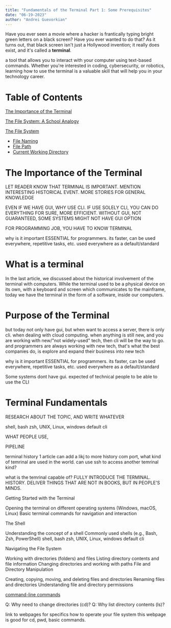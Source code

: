 ```yaml
---
title: "Fundamentals of the Terminal Part 1: Some Prerequisites"
date: "06-19-2023"
author: "Andrei Guevorkian"
---
```


Have you ever seen a movie where a hacker is frantically typing bright green letters on a black screen? Have you ever wanted to do that? As it turns out, that black screen isn't just a Hollywood invention; it really does exist, and it's called a **terminal**. 
 
a tool that allows you to interact with your computer using text-based commands. Whether you're interested in coding, cybersecurity, or robotics, learning how to use the terminal is a valuable skill that will help you in your technology career. 

# Table of Contents

[The Importance of the Terminal](#hardware-and-software)

[](#operating-system)

[The File System: A School Analogy](#the-file-system-a-school-analogy)

[The File System](#the-file-system)
 - [File Naming](#file-naming)
 - [File Path](#file-path)
 - [Current Working Directory](#current-working-directory)


# The Importance of the Terminal

LET READER KNOW THAT TERMINAL IS IMPORTANT. MENTION INTERESTING HISTORICAL EVENT. MORE STORIES FOR GENERAL KNOWLEDGE

EVEN IF WE HAVE GUI, WHY USE CLI. IF USE SOLELY CLI, YOU CAN DO EVERYTHING FOR SURE, MORE EFFICIENT. WITHOUT GUI, NOT GUARANTEED, SOME SYSTEMS MIGHT NOT HAVE GUI OPTION

FOR PROGRAMMING JOB, YOU HAVE TO KNOW TERMINAL

why is it important ESSENTIAL for programmers. its faster, can be used everywhere, repetitive tasks, etc. used everywhere as a default/standard



# What is a terminal

In the last article, we discussed about the historical involvement of the terminal with computers. While the terminal used to be a physical device on its own, with a keyboard and screen which communicates to the mainframe, today we have the terminal in the form of a software, inside our computers.



# Purpose of the Terminal

but today not only have gui, but when want to access a server, there is only cli. when dealing with cloud computing. when anything is still new, and you are working with new/"not widely-used" tech, then cli will be the way to go. and programmers are always working with new tech, that's what the best companies do, is explore and expand their business into new tech


why is it important ESSENTIAL for programmers. its faster, can be used everywhere, repetitive tasks, etc. used everywhere as a default/standard

Some systems dont have gui. expected of technical people to be able to use the CLI

# Terminal Fundamentals

RESEARCH ABOUT THE TOPIC, AND WRITE WHATEVER


shell, bash zsh, UNIX, Linux, windows default cli

WHAT PEOPLE USE, 

PIPELINE






terminal history 1 article
can add a likj to more history
com port, what kind of temrinal are used in the world. can use ssh to access another temrinal kind?

what is the temrinal capable of? FULLY INTRODUCE THE TERMINAL. HISTORY. DELIVER THINGS THAT ARE NOT IN BOOKS, BUT IN PEOPLE'S MINDS.



Getting Started with the Terminal

Opening the terminal on different operating systems (Windows, macOS, Linux)
Basic terminal commands for navigation and interaction

The Shell

Understanding the concept of a shell
Commonly used shells (e.g., Bash, Zsh, PowerShell)
shell, bash zsh, UNIX, Linux, windows default cli

Navigating the File System

Working with directories (folders) and files
Listing directory contents and file information
Changing directories and working with paths
File and Directory Manipulation

Creating, copying, moving, and deleting files and directories
Renaming files and directories
Understanding file and directory permissions




[command-line commands](#)

Q: Why need to change directories (cd)?
Q: Why list directory contents (ls)?

link to webpages for specifics
how to operate your file system
this webpage is good for cd, pwd, basic commands.

